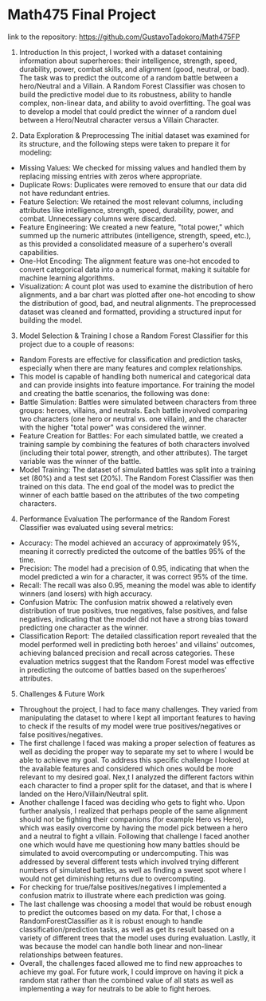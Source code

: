 # Math475 Final Project
link to the repository: https://github.com/GustavoTadokoro/Math475FP

1. Introduction
In this project, I worked with a dataset containing information about superheroes: their intelligence, strength, speed, durability, power, combat skills, and alignment (good, neutral, or bad). The task was to predict the outcome of a random battle between a hero/Neutral and a Villain. A Random Forest Classifier was chosen to build the predictive model due to its robustness, ability to handle complex, non-linear data, and ability to avoid overfitting. The goal was to develop a model that could predict the winner of a random duel between a Hero/Neutral character versus a Villain Character.

2. Data Exploration & Preprocessing
The initial dataset was examined for its structure, and the following steps were taken to prepare it for modeling:
  - Missing Values: We checked for missing values and handled them by replacing missing entries with zeros where appropriate.
  - Duplicate Rows: Duplicates were removed to ensure that our data did not have redundant entries.
  - Feature Selection: We retained the most relevant columns, including attributes like intelligence, strength, speed, durability, power, and combat. Unnecessary columns were discarded.
  - Feature Engineering: We created a new feature, "total power," which summed up the numeric attributes (intelligence, strength, speed, etc.), as this provided a consolidated measure of a superhero's overall capabilities.
  - One-Hot Encoding: The alignment feature was one-hot encoded to convert categorical data into a numerical format, making it suitable for machine learning algorithms.
  - Visualization: A count plot was used to examine the distribution of hero alignments, and a bar chart was plotted after one-hot encoding to show the distribution of good, bad, and neutral alignments.
The preprocessed dataset was cleaned and formatted, providing a structured input for building the model.

3. Model Selection & Training
I chose a Random Forest Classifier for this project due to a couple of reasons:
  - Random Forests are effective for classification and prediction tasks, especially when there are many features and complex relationships.
  - This model is capable of handling both numerical and categorical data and can provide insights into feature importance.
For training the model and creating the battle scenarios, the following was done:
  - Battle Simulation: Battles were simulated between characters from three groups: heroes, villains, and neutrals. Each battle involved comparing two characters (one hero or neutral vs. one villain), and the character        with the higher "total power" was considered the winner.
  - Feature Creation for Battles: For each simulated battle, we created a training sample by combining the features of both characters involved (including their total power, strength, and other attributes). The target         variable was the winner of the battle.
  - Model Training: The dataset of simulated battles was split into a training set (80%) and a test set (20%). The Random Forest Classifier was then trained on this data.
The end goal of the model was to predict the winner of each battle based on the attributes of the two competing characters.

4. Performance Evaluation
The performance of the Random Forest Classifier was evaluated using several metrics:
  - Accuracy: The model achieved an accuracy of approximately 95%, meaning it correctly predicted the outcome of the battles 95% of the time.
  - Precision: The model had a precision of 0.95, indicating that when the model predicted a win for a character, it was correct 95% of the time.
  - Recall: The recall was also 0.95, meaning the model was able to identify winners (and losers) with high accuracy.
  - Confusion Matrix: The confusion matrix showed a relatively even distribution of true positives, true negatives, false positives, and false negatives, indicating that the model did not have a strong bias toward             predicting one character as the winner.
  - Classification Report: The detailed classification report revealed that the model performed well in predicting both heroes' and villains' outcomes, achieving balanced precision and recall across categories.
    These evaluation metrics suggest that the Random Forest model was effective in predicting the outcome of battles based on the superheroes' attributes.

5. Challenges & Future Work
- Throughout the project, I had to face many challenges. They varied from manipulating the dataset to where I kept all important features to having to check if the results of my model were true positives/negatives or        false positives/negatives.
- The first challenge I faced was making a proper selection of features as well as deciding the proper way to separate my set to where I would be able to achieve my goal. To address this specific challenge I looked at the   available features and considered which ones would be more relevant to my desired goal. Nex,t I analyzed the different factors within each character to find a proper split for the dataset, and that is where I landed on    the Hero/Villain/Neutral split.
- Another challenge I faced was deciding who gets to fight who. Upon further analysis, I realized that perhaps people of the same alignment should not be fighting their companions (for example Hero vs Hero), which was       easily overcome by having the model pick between a hero and a neutral to fight a villain. Following that challenge I faced another one which would have me questioning how many battles should be simulated to avoid          overcomputing or undercomputing. This was addressed by several different tests which involved trying different numbers of simulated battles, as well as finding a sweet spot where I would not get diminishing returns due    to overcomputing.
- For checking for true/false positives/negatives I implemented a confusion matrix to illustrate where each prediction was going. 
- The last challenge was choosing a model that would be robust enough to predict the outcomes based on my data. For that, I chose a RandomForestClassifier as it is robust enough to handle classification/prediction tasks,    as well as get its result based on a variety of different trees that the model uses during evaluation. Lastly, it was because the model can handle both linear and non-linear relationships between features.
- Overall, the challenges faced allowed me to find new approaches to achieve my goal. For future work, I could improve on having it pick a random stat rather than the combined value of all stats as well as implementing a    way for neutrals to be able to fight heroes.
